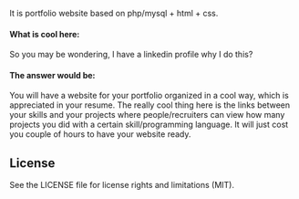 It is portfolio website based on php/mysql + html + css.

#### What is cool here:
So you may be wondering, I have a linkedin profile why I do this?

#### The answer would be:

You will have a website for your portfolio organized in a cool way, which is appreciated in your resume.
The really cool thing here is the links between your skills and your projects where people/recruiters can view how many projects you did with a certain skill/programming language.
It will just cost you couple of hours to have your website ready.


## License
See the LICENSE file for license rights and limitations (MIT).
